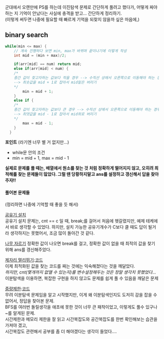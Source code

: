 군대에서 오랜만에 PS를 하는데 이진탐색 문제로 간단하게 풀려고 했다가, 어떻게 짜야하는 지 기억이 안났다는 사실에 충격을 받고... 간단하게 정리하기.  
(이렇게 써두면 나중에 필요할 때 빠르게 기억을 되찾지 않을까 싶은 마음에,)

## binary search
```c++
while(min <= max) { 
	// 계속 진행하다 보면 min, max가 바뀌며 끝이나기에 이렇게 작성
    int mid = (min + max)/2;

    if(arr[mid] == num) return mid;
    else if(arr[mid] < num) {
	/*
	중간 값이 찾고자하는 값보다 작을 경우 --> 수직선 상에서 오른쪽으로 이동해야 하는 경우
	--> 최솟값을 mid + 1로 잡아서 mid밑은 버리기
    */
		min = mid + 1;
    }
	else if {
	/*
	중간 값이 찾고자하는 값보다 큰 경우 --> 수직선 상에서 오른쪽으로 이동해야 하는 경우
	--> 최댓값을 mid - 1로 잡아서 mid위로 버리기
    */
		max = mid - 1;
    }
  }
```

__포인트__ (라기엔 너무 별 거 없지만...)
- while문 안의 조건
- min = mid + 1, max = mid - 1
 
__실제로 문제를 풀 때는, 배열에서 원소를 찾는 것 처럼 정확하게 떨어지지 않고, 오히려 최적해를 찾는 문제들이 많았다. 그럴 땐 당황하지말고 ans를 설정하고 갱신해서 답을 찾아주자!!__

#### 풀어본 문제들
(정리하면 나중에 기억할 때 좋을 듯 해서)

[공유기 설치](https://github.com/woog2roid/PS-in-army.../blob/main/2110.cpp)  
공유기 설치 문제는, cnt == c 일 때, break;를 걸어서 처음에 헷갈렸지만, 예제 테케에서 바로 생각할 수 있었다.
하지만, 설치 가능한 공유기개수가 C보다 클 때도 답이 될거라 생각하지는 못했어서, 조금 많이 돌아간 것 같다. 

[나무 자르기](https://github.com/woog2roid/PS-in-army.../blob/main/2805.cpp)
정확한 값이 나오면 break를 걸고, 정확한 값이 없을 때 최적의 값을 찾기 위해 ans를 갱신해주었다.

[제자리 멀리뛰기](https://www.acmicpc.net/problem/6209):[코드](https://github.com/woog2roid/PS-in-army.../blob/main/6209.cpp)  
이제 최적화된 값을 찾는 코드를 짜는 것에는 익숙해졌다는 것을 깨달았다.  
_하지만, cnt(몇개까지 없앨 수 있는지)를 변수설정해두는 것은 정말 생각치 못했었다..._  
이분탐색을 이용하면, 복잡한 구현을 하지 않고도 문제를 쉽게 풀 수 있음을 깨달은 문제

[중량제한](https://www.acmicpc.net/problem/1939):[코드](https://github.com/woog2roid/PS-in-army.../blob/main/1939.cpp)  
무려 이분탐색 문제임을 알고 시작했지만, 이게 왜 이분탐색인지도 도저히 감을 잡을 수 없어서, 정답을 찾아본 문제.  
BFS를 여러번 돌릴생각을 애초에 못한 것이 너무 큰 패착이었고, 이렇게도 풀수 있구나~를 알게된 문제.  
시간제한과 메모리 제한을 잘 읽고 시간복잡도와 공간복잡도를 한번 확인해보는 습관을 가져야 겠고,  
시간복잡도 관련해서 공부를 좀 더 해야겠다는 생각이 들었다....
